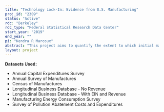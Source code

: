 ```yaml
---
title: "Technology Lock-In: Evidence from U.S. Manufacturing"
proj_id: "2309"
status: "Active"
rdc: "Berkeley"
rdc_type: "Federal Statistical Research Data Center"
start_year: "2019"
end_year: ""
pi: "Kendra R Marcoux"
abstract: "This project aims to quantify the extent to which initial market conditions determine manufacturing establishments' subsequent input mix. We focus on the role of initial energy prices for short and long-run energy usage as an example of this technology lock-in. We propose to conduct this analysis using data from the Annual Survey of Manufactures, the Census of Manufactures, the Longitudinal Business Database, the Manufacturing Energy Consumption Survey, the Annual Capital Expenditure Survey, and the Survey of Pollution Abatement Costs & Expenditures from the Census Bureau, in combination with several external data sources on U.S. energy prices. First, we will use these data sets to provide new descriptive evidence on the importance of energy prices in the year of an establishment's entry for subsequent energy efficiency, summarizing the effects by entry cohort and by initial energy price. Second, we will estimate a dynamic structural model of entry, exit, and capital investment to simulate how the energy intensity of production would change for entrant and incumbent establishments under several counterfactual market conditions. Our goal is to use the structural model to study how raising energy prices and reducing capital adjustment costs affect the investment decisions and the input mix of U.S. manufacturing establishments. "
layout: project
---
```


**Datasets Used:**

  - Annual Capital Expenditures Survey 
  - Annual Survey of Manufactures 
  - Census of Manufactures 
  - Longitudinal Business Database - No Revenue 
  - Longitudinal Business Database - With EIN and Revenue 
  - Manufacturing Energy Consumption Survey 
  - Survey of Pollution Abatement Costs and Expenditures 

